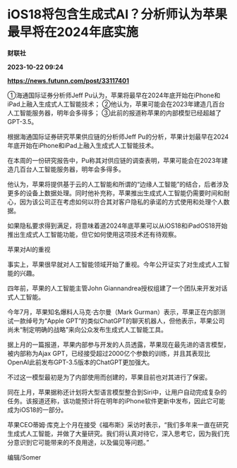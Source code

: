 # iOS18将包含生成式AI？分析师认为苹果最早将在2024年底实施
**财联社**

**2023-10-22 09:24**

**https://news.futunn.com/post/33117401**

①海通国际证券分析师Jeff Pu认为，苹果将最早在2024年底开始在iPhone和iPad上融入生成式人工智能技术； ②他认为，苹果可能会在2023年建造几百台人工智能服务器，明年会多得多； ③此前的报道称苹果的内部模型已经超越了GPT-3.5。

根据海通国际证券研究苹果供应链的分析师Jeff Pu的分析，苹果计划最早在2024年底开始在iPhone和iPad上融入生成式人工智能技术。

在本周的一份研究报告中，Pu称其对供应链的调查表明，苹果可能会在2023年建造几百台人工智能服务器，明年会多得多。

他认为，苹果将提供基于云的人工智能和所谓的“边缘人工智能”的结合，后者涉及更多的设备上数据处理。同时他补充称，苹果推出生成式人工智能仍需要时间和耐心，因为该公司正在考虑如何以符合其对客户隐私的承诺的方式使用和处理个人数据。

如果隐私要求得到满足，将意味着道2024年底苹果可以从iOS18和iPadOS18开始推出生成式人工智能功能，但它如何使用这项技术还有待观察。

苹果对AI的重视

事实上，苹果很早就对人工智能领域开始了重视。今年公开证实了对生成式人工智能的兴趣。

四年前，苹果的人工智能主管John Giannandrea授权组建了一个团队来开发对话式人工智能。

今年7月，苹果知名爆料人马克·古尔曼（Mark Gurman）表示，苹果正在内部测试一款绰号为“Apple GPT”的类似ChatGPT的聊天机器人，但他表示，苹果公司尚未“制定明确的战略”来向公众发布生成式人工智能工具。

据上月的一篇报道，苹果内部参与开发的人员透露，苹果现在最先进的语言模型，被内部称为Ajax GPT，已经接受超过2000亿个参数的训练，并且其表现比OpenAI此前发布GPT-3.5版本的ChatGPT更加强大。

不过这一模型最初是为了内部使用而创建的，苹果目前也对其进行了保密。

同在上月，苹果据称还计划将大型语言模型整合到Siri中，让用户自动完成复杂的任务。该报道还称，该功能预计将在明年的iPhone软件更新中发布，因此它可能成为iOS18的一部分。

苹果CEO蒂姆·库克上个月在接受《福布斯》采访时表示，“我们多年来一直在研究生成式人工智能，并做了大量研究。我们将认真对待它，深入思考它，因为我们充分意识到它可能带来的不良用途，以及偏见等问题。”

编辑/Somer
